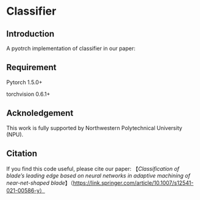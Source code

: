 # Classifier

## Introduction 

A pyotrch implementation of classifier in our paper:

## Requirement

Pytorch 1.5.0+

torchvision 0.6.1+

## Acknoledgement

This work is fully supported by Northwestern Polytechnical University (NPU).

## Citation 

If you find this code useful, please cite our paper: 【*Classification of blade’s leading edge based on neural networks in adaptive machining of near-net-shaped blade*】（https://link.springer.com/article/10.1007/s12541-021-00586-y）
